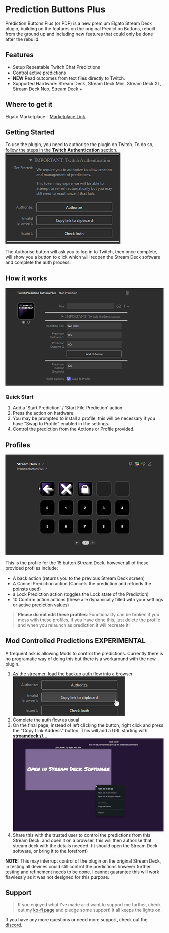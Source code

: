 
# Prediction Buttons Plus

Prediction Buttons Plus (or PDP) is a new premium Elgato Stream Deck plugin, building on the features on the original Prediction Buttons, rebuilt from the ground up and including new features that could only be done after the rebuild.

## Features

- Setup Repeatable Twitch Chat Predictions
- Control active predictions
- **NEW** Read outcomes from text files directly to Twitch.
- Supported Hardware: Stream Deck, Stream Deck Mini, Stream Deck XL, Stream Deck Neo, Stream Deck +

## Where to get it

Elgato Marketplace - [Marketplace Link]()

## Getting Started

To use the plugin, you need to authorise the plugin on Twitch. To do so, follow the steps in the **Twitch Authentication** section.
![Auth Section](pbp/auth.png)

The Authorise button will ask you to log in to Twitch, then once complete, will show you a button to click which will reopen the Stream Deck software and complete the auth process.

## How it works

![Start Prediction Layout](pbp/action.png)

### Quick Start

1. Add a 'Start Prediction' / 'Start File Prediction' action.
2. Press the action on hardware.
3. You may be prompted to install a profile, this will be necessary if you have "Swap to Profile" enabled in the settings.
4. Control the prediction from the Actions or Profile provided.

## Profiles

![Profile Example](pbp/profile.png)

This is the profile for the 15 button Stream Deck, however all of these provided profiles include:
- A back action (returns you to the previous Stream Deck screen)
- A Cancel Prediction action (Cancels the prediction and refunds the poinsts used)
- a Lock Prediction action (toggles the Lock state of the Prediction)
- 10 Confirm action actions (these are dynamically filled with your settings or active prediction values)

> **Please do not edit these profiles**: Functionality can be broken if you mess with these profiles, if you have done this, just delete the profile and when you relaunch as prediction it will recreate it!

## Mod Controlled Predictions **EXPERIMENTAL**

A frequent ask is allowing Mods to control the predictions. Currently there is no programatic way of doing this but there is a workaround with the new plugin.

1. As the streamer, load the backup auth flow into a browser
!["Copy Link to Clipboard" Button highlighted in Stream Deck Software](pbp/alt_auth.png)
2. Complete the auth flow as usual
3. On the final page, instead of left clicking the button, right click and press the "Copy Link Address" button. This will add a URL starting with **streamdeck://...**
![The context menu of a button being shown](pbp/copy_link.png)
4. Share this with the trusted user to control the predictions from this Stream Deck. and open it on a browser, this will then authorise that stream deck with the details needed. (It should open the Stream Deck software, or bring it to the forefront)

**NOTE:** This may interrupt control of the plugin on the original Stream Deck, in testing all devices could still control the predictions however further testing and refinement needs to be done. I cannot guarantee this will work flawlessly as it was not designed for this purpose.

## Support

> If you enjoyed what I've made and want to support me further, check out my [ko-fi page](https://ko-fi.com/ghostlytuna) and pledge some support! It all keeps the lights on. 

If you have any more questions or need more support, check out the [discord](https://discord.gg/S67P7UH).